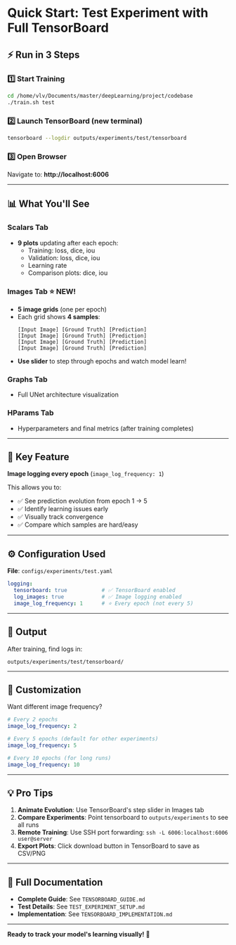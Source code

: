 # Quick Start: Test Experiment with Full TensorBoard

## ⚡ Run in 3 Steps

### 1️⃣ Start Training
```bash
cd /home/vlv/Documents/master/deepLearning/project/codebase
./train.sh test
```

### 2️⃣ Launch TensorBoard (new terminal)
```bash
tensorboard --logdir outputs/experiments/test/tensorboard
```

### 3️⃣ Open Browser
Navigate to: **http://localhost:6006**

---

## 📊 What You'll See

### Scalars Tab
- **9 plots** updating after each epoch:
  - Training: loss, dice, iou
  - Validation: loss, dice, iou
  - Learning rate
  - Comparison plots: dice, iou

### Images Tab ⭐ NEW!
- **5 image grids** (one per epoch)
- Each grid shows **4 samples**:
  ```
  [Input Image] [Ground Truth] [Prediction]
  [Input Image] [Ground Truth] [Prediction]
  [Input Image] [Ground Truth] [Prediction]
  [Input Image] [Ground Truth] [Prediction]
  ```
- **Use slider** to step through epochs and watch model learn!

### Graphs Tab
- Full UNet architecture visualization

### HParams Tab
- Hyperparameters and final metrics (after training completes)

---

## 🎯 Key Feature

**Image logging every epoch** (`image_log_frequency: 1`)

This allows you to:
- ✅ See prediction evolution from epoch 1 → 5
- ✅ Identify learning issues early
- ✅ Visually track convergence
- ✅ Compare which samples are hard/easy

---

## ⚙️ Configuration Used

**File**: `configs/experiments/test.yaml`

```yaml
logging:
  tensorboard: true           # ✅ TensorBoard enabled
  log_images: true            # ✅ Image logging enabled  
  image_log_frequency: 1      # ⭐ Every epoch (not every 5)
```

---

## 📁 Output

After training, find logs in:
```
outputs/experiments/test/tensorboard/
```

---

## 🔧 Customization

Want different image frequency?

```yaml
# Every 2 epochs
image_log_frequency: 2

# Every 5 epochs (default for other experiments)
image_log_frequency: 5

# Every 10 epochs (for long runs)
image_log_frequency: 10
```

---

## 💡 Pro Tips

1. **Animate Evolution**: Use TensorBoard's step slider in Images tab
2. **Compare Experiments**: Point tensorboard to `outputs/experiments` to see all runs
3. **Remote Training**: Use SSH port forwarding: `ssh -L 6006:localhost:6006 user@server`
4. **Export Plots**: Click download button in TensorBoard to save as CSV/PNG

---

## 📖 Full Documentation

- **Complete Guide**: See `TENSORBOARD_GUIDE.md`
- **Test Details**: See `TEST_EXPERIMENT_SETUP.md`
- **Implementation**: See `TENSORBOARD_IMPLEMENTATION.md`

---

**Ready to track your model's learning visually!** 🚀


